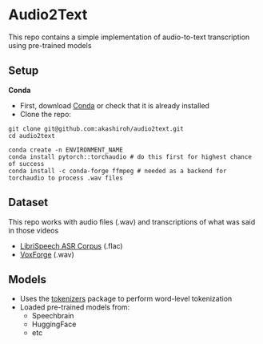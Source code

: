 # Audio2Text

This repo contains a simple implementation of audio-to-text transcription using pre-trained models

## Setup

**Conda**

- First, download [Conda](https://docs.anaconda.com/free/miniconda/) or check that it is already installed
- Clone the repo:

```
git clone git@github.com:akashiroh/audio2text.git
cd audio2text
```

```
conda create -n ENVIRONMENT_NAME
conda install pytorch::torchaudio # do this first for highest chance of success
conda install -c conda-forge ffmpeg # needed as a backend for torchaudio to process .wav files
```

## Dataset

This repo works with audio files (.wav) and transcriptions of what was said in those videos

- [LibriSpeech ASR Corpus](http://www.openslr.org/12) (.flac)
- [VoxForge](http://www.repository.voxforge1.org/downloads/en/Trunk/Audio/Main/16kHz_16bit/) (.wav)

## Models

- Uses the [tokenizers](https://huggingface.co/docs/tokenizers/en/installation) package to perform word-level tokenization
- Loaded pre-trained models from:
	- Speechbrain
	- HuggingFace
	- etc
